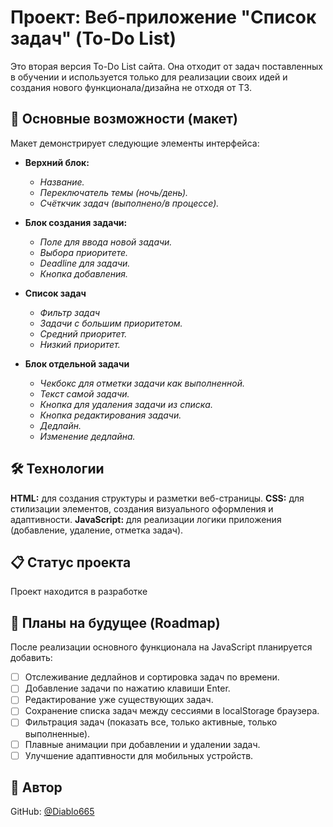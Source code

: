 # Проект: Веб-приложение "Список задач" (To-Do List)

Это вторая версия To-Do List сайта. Она отходит от задач поставленных в обучении и используется только для реализации своих идей и создания нового функционала/дизайна не отходя от ТЗ. 
## 🚀 Основные возможности (макет)

Макет демонстрирует следующие элементы интерфейса:
- **Верхний блок:**
    - *Название.*
    - *Переключатель темы (ночь/день).*
    - *Счёткчик задач (выполнено/в процессе).*

- **Блок создания задачи:** 
    - *Поле для ввода новой задачи.* 
    - *Выбора приоритете.* 
    - *Deadline для задачи.* 
    - *Кнопка добавления.* 

- **Список задач**
    - *Фильтр задач*
    - *Задачи с большим приоритетом.*
    - *Средний приоритет.*
    - *Низкий приоритет.*

- **Блок отдельной задачи**
    - *Чекбокс для отметки задачи как выполненной.*
    - *Текст самой задачи.*
    - *Кнопка для удаления задачи из списка.*
    - *Кнопка редактирования задачи.*
    - *Дедлайн.*
    - *Изменение дедлайна.*

## 🛠️ Технологии

**HTML:** для создания структуры и разметки веб-страницы.
**CSS:** для стилизации элементов, создания визуального оформления и адаптивности.
**JavaScript:** для реализации логики приложения (добавление, удаление, отметка задач).

## 📋 Статус проекта

Проект находится в разработке

## 🎯 Планы на будущее (Roadmap)
После реализации основного функционала на JavaScript планируется добавить:
- [ ] Отслеживание дедлайнов и сортировка задач по времени.
- [ ] Добавление задачи по нажатию клавиши Enter.
- [ ] Редактирование уже существующих задач.
- [ ] Сохранение списка задач между сессиями в localStorage браузера.
- [ ] Фильтрация задач (показать все, только активные, только выполненные).
- [ ] Плавные анимации при добавлении и удалении задач.
- [ ] Улучшение адаптивности для мобильных устройств.

## 👤 Автор
GitHub: [@Diablo665](https://github.com/Diablo665)
